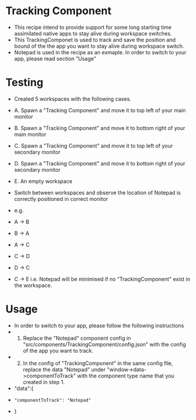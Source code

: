 # Tracking Component
- This recipe intend to provide support for some long starting time assimilated native apps to stay alive during workspace switches.
- This TrackingComponet is used to track and save the position and bound of the the app you want to stay alive during workspace switch. 
- Notepad is used in the recipe as an exmaple. In order to switch to your app, please read section "Usage"

# Testing
- Created 5 workspaces with the following cases.
- A. Spawn a "Tracking Component" and move it to top left of your main monitor
- B. Spawn a "Tracking Component" and move it to bottom right of your main monitor
- C. Spawn a "Tracking Component" and move it to top left of your secondary monitor
- D. Spawn a "Tracking Component" and move it to bottom right of your secondary monitor
- E. An empty workspace

- Switch between workspaces and observe the location of Notepad is correctly positioned in correct monitor
- e.g.
- A -> B
- B -> A
- A -> C
- C -> D
- D -> C
- C -> E i.e. Notepad will be minimised if no "TrackingComponent" exist in the workspace.

# Usage
- In order to switch to your app, please follow the following instructions
- 1. Replace the "Notepad" component config in "src/components/TrackingComponent/config.json" with the config of the app you want to track.
- 2. In the config of "TrackingComponent" in the same config file, replace the data "Notepad" under "window->data->componentToTrack" with the component type name that you created in step 1.
- "data":{
-     "componentToTrack": "Notepad"          
- }